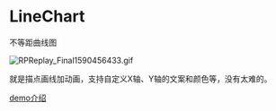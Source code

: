 # LineChart
不等距曲线图

![RPReplay_Final1590456433.gif](https://upload-images.jianshu.io/upload_images/2459036-83d4c6c25f606b7d.gif?imageMogr2/auto-orient/strip)


就是描点画线加动画，支持自定义X轴、Y轴的文案和颜色等，没有太难的。

[demo介绍](https://www.jianshu.com/p/a57894c588a7)












